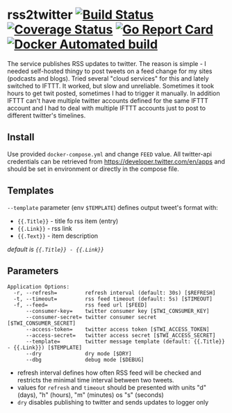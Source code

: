 # rss2twitter [![Build Status](https://travis-ci.org/umputun/rss2twitter.svg?branch=master)](https://travis-ci.org/umputun/rss2twitter) [![Coverage Status](https://coveralls.io/repos/github/umputun/rss2twitter/badge.svg?branch=master)](https://coveralls.io/github/umputun/rss2twitter?branch=master) [![Go Report Card](https://goreportcard.com/badge/github.com/umputun/rss2twitter)](https://goreportcard.com/report/github.com/umputun/rss2twitter) [![Docker Automated build](https://img.shields.io/docker/automated/jrottenberg/ffmpeg.svg)](https://hub.docker.com/r/umputun/rss2twitter/)

The service publishes RSS updates to twitter. The reason is simple - I needed self-hosted thingy to post tweets on a feed change for my sites (podcasts and blogs). Tried several "cloud services" for this and lately switched to IFTTT. It worked, but slow and unreliable. Sometimes it took hours to get twit posted, sometimes I had to trigger it manually. In addition IFTTT can't have multiple twitter accounts defined for the same IFTTT account and I had to deal with multiple IFTTT accounts just to post to different twitter's timelines.

## Install

Use provided `docker-compose.yml` and change `FEED` value. All twitter-api credentials can be retrieved from https://developer.twitter.com/en/apps and should be set in environment or directly in the compose file.

## Templates

`--template` parameter (env `$TEMPLATE`) defines output tweet's format with:

- `{{.Title}}` - title fo rss item (entry) 
- `{{.Link}}` - rss link
- `{{.Text}}` - item description

_default is `{{.Title}} - {{.Link}}`_
  
## Parameters

```
Application Options:
  -r, --refresh=         refresh interval (default: 30s) [$REFRESH]
  -t, --timeout=         rss feed timeout (default: 5s) [$TIMEOUT]
  -f, --feed=            rss feed url [$FEED]
      --consumer-key=    twitter consumer key [$TWI_CONSUMER_KEY]
      --consumer-secret= twitter consumer secret [$TWI_CONSUMER_SECRET]
      --access-token=    twitter access token [$TWI_ACCESS_TOKEN]
      --access-secret=   twitter access secret [$TWI_ACCESS_SECRET]
      --template=        twitter message template (default: {{.Title}} - {{.Link}}) [$TEMPLATE]
      --dry              dry mode [$DRY]
      --dbg              debug mode [$DEBUG]
```

- refresh interval defines how often RSS feed will be checked and restricts the minimal time interval between two tweets. 
- values for `refresh` and `timeout` should be presented with units "d" (days), "h" (hours), "m" (minutes) os "s" (seconds)
- `dry` disables publishing to twitter and sends updates to logger only
